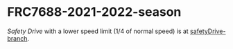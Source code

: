 # FRC7688-2021-2022-season

_Safety Drive_ with a lower speed limit (1/4 of normal speed) is at [safetyDrive-branch](https://github.com/Creekside7688/FRC7688-2021-2022-season/tree/safetyDrive).
